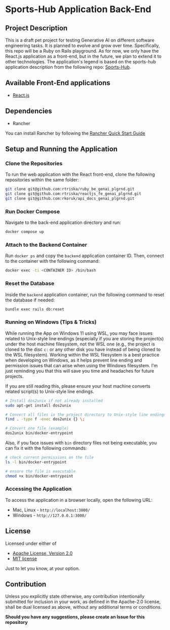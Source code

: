 # Sports-Hub Application Back-End

## Project Description

This is a draft pet project for testing Generative AI on different software engineering tasks. It is planned to evolve and grow over time. Specifically, this repo will be a Ruby on Rails playground. As for now, we only have the React.js application as a front-end, but in the future, we plan to extend it to other technologies. The application's legend is based on the sports-hub application description from the following repo: [Sports-Hub](https://github.com/dark-side/sports-hub).

## Available Front-End applications
- [React.js](https://github.com/rtriska/reactjs_fe_genai_plgrnd)

## Dependencies

- Rancher

You can install Rancher by following the [Rancher Quick Start Guide](https://ranchermanager.docs.rancher.com/pages-for-subheaders/quick-start-guide)

## Setup and Running the Application

### Clone the Repositories

To run the web application with the React front-end, clone the following repositories within the same folder:

```sh
git clone git@github.com:rtriska/ruby_be_genai_plgrnd.git
git clone git@github.com:rtriska/reactjs_fe_genai_plgrnd.git
git clone git@github.com:rkoruk/api_docs_genai_plgrnd.git
```

### Run Docker Compose

Navigate to the back-end application directory and run:

```sh
docker compose up
```

### Attach to the Backend Container

Run `docker ps` and copy the `backend` application container ID. Then, connect to the container with the following command:

```sh
docker exec -ti <CONTAINER ID> /bin/bash
```

### Reset the Database

Inside the `backend` application container, run the following command to reset the database if needed:

```sh
bundle exec rails db:reset
```

### Running on Windows (Tips & Tricks)

While running the App on Windows 11 using WSL, you may face issues related to Unix-style line endings (especially if you are storing the project(s) under the host machine filesystem, not the WSL one (e.g., the project is cloned to the disc `c:` or any other disk you have instead of being cloned to the WSL filesystem). Working within the WSL filesystem is a best practice when developing on Windows, as it helps prevent line ending and permission issues that can arise when using the Windows filesystem. I'm just reminding you that this will save you time and headaches for future projects.

If you are still reading this, please ensure your host machine converts related script(s) to Unix-style line endings.
```sh
# Install dos2unix if not already installed
sudo apt-get install dos2unix

# Convert all files in the project directory to Unix-style line endings
find . -type f -exec dos2unix {} \;

# Convert one file (example)
dos2unix bin/docker-entrypoint
```
Also, if you face issues with `bin` directory files not being executable, you can fix it with the following commands:
```sh
# check current permissions on the file
ls -l bin/docker-entrypoint

# ensure the file is executable
chmod +x bin/docker-entrypoint
```

### Accessing the Application
To access the application in a browser locally, open the following URL:
- Mac, Linux - `http://localhost:3000/`
- Windows - `http://127.0.0.1:3000/`

## License

Licensed under either of

- [Apache License, Version 2.0](http://www.apache.org/licenses/LICENSE-2.0)
- [MIT license](http://opensource.org/licenses/MIT)

Just to let you know, at your option.

## Contribution
Unless you explicitly state otherwise, any contribution intentionally submitted for inclusion in your work, as defined in the Apache-2.0 license, shall be dual licensed as above, without any additional terms or conditions.

**Should you have any suggestions, please create an Issue for this repository**
